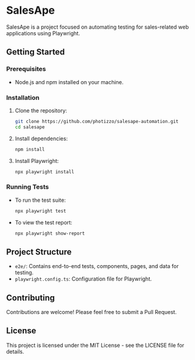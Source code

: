 # SalesApe

SalesApe is a project focused on automating testing for sales-related web applications using Playwright.

## Getting Started

### Prerequisites
- Node.js and npm installed on your machine.

### Installation
1. Clone the repository:
   ```bash
   git clone https://github.com/photizzo/salesape-automation.git
   cd salesape
   ```
2. Install dependencies:
   ```bash
   npm install
   ```
3. Install Playwright:
   ```bash
   npx playwright install
   ```

### Running Tests
- To run the test suite:
  ```bash
  npx playwright test
  ```
- To view the test report:
  ```bash
  npx playwright show-report
  ```

## Project Structure
- `e2e/`: Contains end-to-end tests, components, pages, and data for testing.
- `playwright.config.ts`: Configuration file for Playwright.

## Contributing
Contributions are welcome! Please feel free to submit a Pull Request.

## License
This project is licensed under the MIT License - see the LICENSE file for details. 